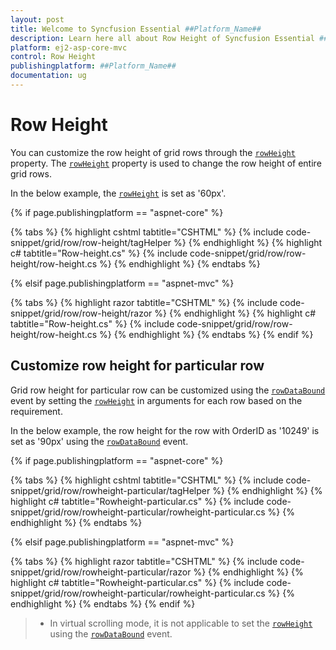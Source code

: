 ```yaml
---
layout: post
title: Welcome to Syncfusion Essential ##Platform_Name##
description: Learn here all about Row Height of Syncfusion Essential ##Platform_Name## widgets based on HTML5 and jQuery.
platform: ej2-asp-core-mvc
control: Row Height
publishingplatform: ##Platform_Name##
documentation: ug
---
```


# Row Height

You can customize the row height of grid rows through the [`rowHeight`](https://help.syncfusion.com/cr/aspnetcore-js2/Syncfusion.EJ2.Grids.Grid.html#Syncfusion_EJ2_Grids_Grid_RowHeight) property. The [`rowHeight`](https://help.syncfusion.com/cr/aspnetcore-js2/Syncfusion.EJ2.Grids.Grid.html#Syncfusion_EJ2_Grids_Grid_RowHeight) property
is used to change the row height of entire grid rows.

In the below example, the [`rowHeight`](https://help.syncfusion.com/cr/aspnetcore-js2/Syncfusion.EJ2.Grids.Grid.html#Syncfusion_EJ2_Grids_Grid_RowHeight) is set as '60px'.

{% if page.publishingplatform == "aspnet-core" %}

{% tabs %}
{% highlight cshtml tabtitle="CSHTML" %}
{% include code-snippet/grid/row/row-height/tagHelper %}
{% endhighlight %}
{% highlight c# tabtitle="Row-height.cs" %}
{% include code-snippet/grid/row/row-height/row-height.cs %}
{% endhighlight %}
{% endtabs %}

{% elsif page.publishingplatform == "aspnet-mvc" %}

{% tabs %}
{% highlight razor tabtitle="CSHTML" %}
{% include code-snippet/grid/row/row-height/razor %}
{% endhighlight %}
{% highlight c# tabtitle="Row-height.cs" %}
{% include code-snippet/grid/row/row-height/row-height.cs %}
{% endhighlight %}
{% endtabs %}
{% endif %}



## Customize row height for particular row

Grid row height for particular row can be customized using the [`rowDataBound`](https://help.syncfusion.com/cr/aspnetcore-js2/Syncfusion.EJ2.Grids.Grid.html#Syncfusion_EJ2_Grids_Grid_RowDataBound)
event by setting the [`rowHeight`](https://help.syncfusion.com/cr/aspnetcore-js2/Syncfusion.EJ2.Grids.Grid.html#Syncfusion_EJ2_Grids_Grid_RowHeight) in arguments for each row based on the requirement.

In the below example, the row height for the row with OrderID as '10249' is set as '90px' using the [`rowDataBound`](https://help.syncfusion.com/cr/aspnetcore-js2/Syncfusion.EJ2.Grids.Grid.html#Syncfusion_EJ2_Grids_Grid_RowDataBound) event.

{% if page.publishingplatform == "aspnet-core" %}

{% tabs %}
{% highlight cshtml tabtitle="CSHTML" %}
{% include code-snippet/grid/row/rowheight-particular/tagHelper %}
{% endhighlight %}
{% highlight c# tabtitle="Rowheight-particular.cs" %}
{% include code-snippet/grid/row/rowheight-particular/rowheight-particular.cs %}
{% endhighlight %}
{% endtabs %}

{% elsif page.publishingplatform == "aspnet-mvc" %}

{% tabs %}
{% highlight razor tabtitle="CSHTML" %}
{% include code-snippet/grid/row/rowheight-particular/razor %}
{% endhighlight %}
{% highlight c# tabtitle="Rowheight-particular.cs" %}
{% include code-snippet/grid/row/rowheight-particular/rowheight-particular.cs %}
{% endhighlight %}
{% endtabs %}
{% endif %}



> * In virtual scrolling mode, it is not applicable to set the [`rowHeight`](https://help.syncfusion.com/cr/aspnetcore-js2/Syncfusion.EJ2.Grids.Grid.html#Syncfusion_EJ2_Grids_Grid_RowHeight) using the [`rowDataBound`](https://help.syncfusion.com/cr/aspnetcore-js2/Syncfusion.EJ2.Grids.Grid.html#Syncfusion_EJ2_Grids_Grid_RowDataBound) event.